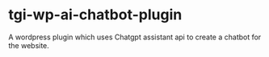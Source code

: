 # tgi-wp-ai-chatbot-plugin
A wordpress plugin which uses Chatgpt assistant api to create a chatbot for the website.
